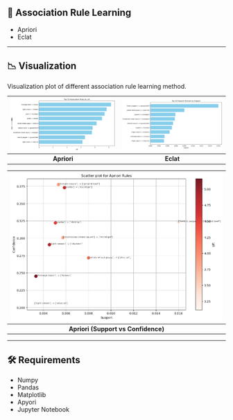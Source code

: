 ## 📎 Association Rule Learning 

- Apriori
- Eclat
---

## 📉 Visualization

Visualization plot of different association rule learning method.

| ![Image 1](./images/apriori.png) | ![Image 2](./images/eclat.png) |
|:--------------------------------:|:--------------------------------:|
| **Apriori**          | **Eclat**          |

| ![Image 3](./images/suppvsconf.png)   |
|:---------------------------------:|
| **Apriori (Support vs Confidence)** |
---

## 🛠️ Requirements

- Numpy
- Pandas 
- Matplotlib
- Apyori
- Jupyter Notebook
